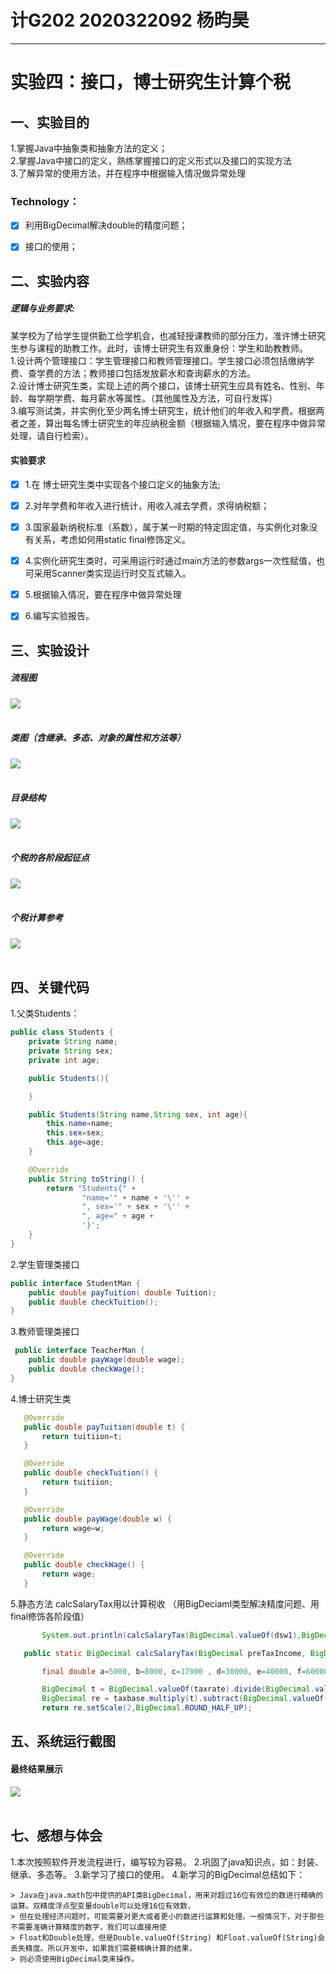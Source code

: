 # 计G202 2020322092 杨昀昊
---
# 实验四：接口，博士研究生计算个税
## 一、实验目的
 1.掌握Java中抽象类和抽象方法的定义；<br>
 2.掌握Java中接口的定义，熟练掌握接口的定义形式以及接口的实现方法<br>
 3.了解异常的使用方法，并在程序中根据输入情况做异常处理<br>

### Technology：
 - [x] 利用BigDecimal解决double的精度问题；
 - [x] 接口的使用；



## 二、实验内容
##### 逻辑与业务要求:
  某学校为了给学生提供勤工俭学机会，也减轻授课教师的部分压力，准许博士研究生参与课程的助教工作。此时，该博士研究生有双重身份：学生和助教教师。<br>
  1.设计两个管理接口：学生管理接口和教师管理接口。学生接口必须包括缴纳学费、查学费的方法；教师接口包括发放薪水和查询薪水的方法。<br>
  2.设计博士研究生类，实现上述的两个接口，该博士研究生应具有姓名、性别、年龄、每学期学费、每月薪水等属性。（其他属性及方法，可自行发挥）<br>
  3.编写测试类，并实例化至少两名博士研究生，统计他们的年收入和学费。根据两者之差，算出每名博士研究生的年应纳税金额（根据输入情况，要在程序中做异常处理，请自行检索）。<br>


#### 实验要求
- [x] 1.在 博士研究生类中实现各个接口定义的抽象方法;
- [x] 2.对年学费和年收入进行统计，用收入减去学费，求得纳税额；
- [x] 3.国家最新纳税标准（系数），属于某一时期的特定固定值，与实例化对象没有关系，考虑如何用static   final修饰定义。
- [x] 4.实例化研究生类时，可采用运行时通过main方法的参数args一次性赋值，也可采用Scanner类实现运行时交互式输入。
- [x] 5.根据输入情况，要在程序中做异常处理
- [x] 6.编写实验报告。


## 三、实验设计
 ##### 流程图
 ![](https://github.com/Principles-Yang/InterfacePractice/blob/master/pic/diagram2.png) <br><br>

 ##### 类图（含继承、多态、对象的属性和方法等）
  ![](https://github.com/Principles-Yang/InterfacePractice/blob/master/pic/diagram1.png) <br><br>

  ##### 目录结构
  ![](https://github.com/Principles-Yang/InterfacePractice/blob/master/pic/meum.png) <br><br>

  ##### 个税的各阶段起征点
  ![](https://github.com/Principles-Yang/InterfacePractice/blob/master/pic/tax.png) <br><br>

  ##### 个税计算参考
  ![](https://github.com/Principles-Yang/InterfacePractice/blob/master/pic/CalcTax.png) <br><br>


## 四、关键代码
1.父类Students：
```Java
public class Students {
    private String name;
    private String sex;
    private int age;

    public Students(){

    }

    public Students(String name,String sex, int age){
        this.name=name;
        this.sex=sex;
        this.age=age;
    }

    @Override
    public String toString() {
        return "Students{" +
                "name='" + name + '\'' +
                ", sex='" + sex + '\'' +
                ", age=" + age +
                '}';
    }
}
```
2.学生管理类接口
```Java
public interface StudentMan {
    public double payTuition( double Tuition);
    public double checkTuition();
}
   ```
3.教师管理类接口
```Java
 public interface TeacherMan {
    public double payWage(double wage);
    public double checkWage();
}
   ```

4.博士研究生类
 ```Java
    @Override
    public double payTuition(double t) {
        return tuitiion=t;
    }

    @Override
    public double checkTuition() {
        return tuitiion;
    }

    @Override
    public double payWage(double w) {
        return wage=w;
    }

    @Override
    public double checkWage() {
        return wage;
    }
 ```

 5.静态方法 calcSalaryTax用以计算税收 （用BigDeciaml类型解决精度问题、用final修饰各阶段值）
 ```Java
        System.out.println(calcSalaryTax(BigDecimal.valueOf(dsw1),BigDecimal.valueOf(dst1)).multiply(BigDecimal.valueOf(12)));

    public static BigDecimal calcSalaryTax(BigDecimal preTaxIncome, BigDecimal tuition) {

        final double a=5000, b=8000, c=17000 , d=30000, e=40000, f=60000, g=85000;//各阶段起征点

        BigDecimal t = BigDecimal.valueOf(taxrate).divide(BigDecimal.valueOf(100)); //除100
        BigDecimal re = taxbase.multiply(t).subtract(BigDecimal.valueOf(quickdeduction))  ;
        return re.setScale(2,BigDecimal.ROUND_HALF_UP);
 ```


## 五、系统运行截图

  #### 最终结果展示
  ![](https://github.com/Principles-Yang/InterfacePractice/blob/master/pic/result.png) <br><br>

  
  
## 七、感想与体会
   1.本次按照软件开发流程进行，编写较为容易。
   2.巩固了java知识点，如：封装、继承、多态等。
   3.新学习了接口的使用。
   4.新学习的BigDecimal总结如下：

    > Java在java.math包中提供的API类BigDecimal，用来对超过16位有效位的数进行精确的运算。双精度浮点型变量double可以处理16位有效数，
    > 但在处理经济问题时，可能需要对更大或者更小的数进行运算和处理。一般情况下，对于那些不需要准确计算精度的数字，我们可以直接用使
    > Float和Double处理，但是Double.valueOf(String) 和Float.valueOf(String)会丢失精度。所以开发中，如果我们需要精确计算的结果，
    > 则必须使用BigDecimal类来操作。

